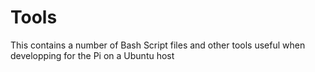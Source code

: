 # Tools
This contains a number of Bash Script files and other tools useful when developping for the Pi on a Ubuntu host
